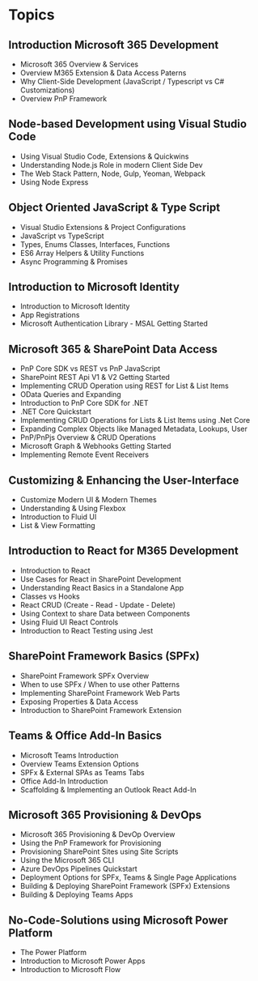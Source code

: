 # Topics

## Introduction Microsoft 365 Development

-   Microsoft 365 Overview & Services
-   Overview M365 Extension & Data Access Paterns
-   Why Client-Side Development (JavaScript / Typescript vs C# Customizations)
-   Overview PnP Framework

## Node-based Development using Visual Studio Code

-   Using Visual Studio Code, Extensions & Quickwins
-   Understanding Node.js Role in modern Client Side Dev
-   The Web Stack Pattern, Node, Gulp, Yeoman, Webpack
-   Using Node Express

## Object Oriented JavaScript & Type Script

-   Visual Studio Extensions & Project Configurations
-   JavaScript vs TypeScript
-   Types, Enums Classes, Interfaces, Functions
-   ES6 Array Helpers & Utility Functions
-   Async Programming & Promises

## Introduction to Microsoft Identity

-   Introduction to Microsoft Identity
-   App Registrations
-   Microsoft Authentication Library - MSAL Getting Started

## Microsoft 365 & SharePoint Data Access

-   PnP Core SDK vs REST vs PnP JavaScript
-   SharePoint REST Api V1 & V2 Getting Started
-   Implementing CRUD Operation using REST for List & List Items
-   OData Queries and Expanding
-   Introduction to PnP Core SDK for .NET
-   .NET Core Quickstart
-   Implementing CRUD Operations for Lists & List Items using .Net Core
-   Expanding Complex Objects like Managed Metadata, Lookups, User
-   PnP/PnPjs Overview & CRUD Operations
-   Microsoft Graph & Webhooks Getting Started
-   Implementing Remote Event Receivers

## Customizing & Enhancing the User-Interface

-   Customize Modern UI & Modern Themes
-   Understanding & Using Flexbox
-   Introduction to Fluid UI
-   List & View Formatting

## Introduction to React for M365 Development

-   Introduction to React
-   Use Cases for React in SharePoint Development
-   Understanding React Basics in a Standalone App
-   Classes vs Hooks
-   React CRUD (Create - Read - Update - Delete)
-   Using Context to share Data between Components
-   Using Fluid UI React Controls
-   Introduction to React Testing using Jest

## SharePoint Framework Basics (SPFx)

-   SharePoint Framework SPFx Overview
-   When to use SPFx / When to use other Patterns
-   Implementing SharePoint Framework Web Parts
-   Exposing Properties & Data Access
-   Introduction to SharePoint Framework Extension

## Teams & Office Add-In Basics

-   Microsoft Teams Introduction
-   Overview Teams Extension Options
-   SPFx & External SPAs as Teams Tabs
-   Office Add-In Introduction
-   Scaffolding & Implementing an Outlook React Add-In

## Microsoft 365 Provisioning & DevOps

-   Microsoft 365 Provisioning & DevOp Overview
-   Using the PnP Framework for Provisioning
-   Provisioning SharePoint Sites using Site Scripts
-   Using the Microsoft 365 CLI
-   Azure DevOps Pipelines Quickstart
-   Deployment Options for SPFx, Teams & Single Page Applications
-   Building & Deploying SharePoint Framework (SPFx) Extensions
-   Building & Deploying Teams Apps

## No-Code-Solutions using Microsoft Power Platform

-   The Power Platform
-   Introduction to Microsoft Power Apps
-   Introduction to Microsoft Flow
